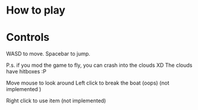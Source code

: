 # How to play

# Controls
WASD to move. Spacebar to jump. 

P.s. if you mod the game to fly, you can crash into the clouds XD
The clouds have hitboxes :P

Move mouse to look around
Left click to break the boat (oops) (not implemented )

Right click to use item (not implemented)
